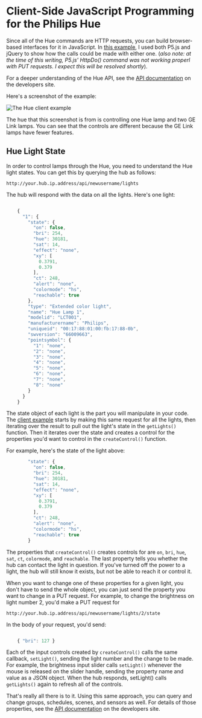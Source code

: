 # Client-Side JavaScript Programming for the Philips Hue

Since all of the Hue commands are HTTP requests, you can build browser-based interfaces for it in JavaScript. In [this example](https://github.com/tigoe/hue-control/tree/main/client-example-js/), I used both P5.js and jQuery to show how the calls could be made with either one. (_also note: at the time of this writing, P5.js' HttpDo() command was not working properl with PUT requests. I expect this will be resolved shortly_). 

For a deeper understanding of the Hue API, see the [API documentation](http://www.developers.meethue.com/philips-hue-api) on the developers site. 

Here's a screenshot of the example:

![The Hue client example](images/client-example.png)

The hue that this screenshot is from is controlling one Hue lamp and two GE Link lamps. You can see that the controls are different because the GE Link lamps have fewer features.

## Hue Light State

In order to control lamps through the Hue, you need to understand the Hue light states. You can get this by querying the hub as follows:

    http://your.hub.ip.address/api/newusername/lights
    
The hub will respond with the data on all the lights. Here's one light:

```js

    {
      "1": {
        "state": {
          "on": false,
          "bri": 254,
          "hue": 30181,
          "sat": 14,
          "effect": "none",
          "xy": [
            0.3791,
            0.379
          ],
          "ct": 248,
          "alert": "none",
          "colormode": "hs",
          "reachable": true
        },
        "type": "Extended color light",
        "name": "Hue Lamp 1",
        "modelid": "LCT001",
        "manufacturername": "Philips",
        "uniqueid": "00:17:88:01:00:fb:17:88-0b",
        "swversion": "66009663",
        "pointsymbol": {
          "1": "none",
          "2": "none",
          "3": "none",
          "4": "none",
          "5": "none",
          "6": "none",
          "7": "none",
          "8": "none"
        }
      }
    }

```

The state object of each light is the part you will manipulate in your code. The [client example](https://github.com/tigoe/hue-control/tree/main/client-example-js/) starts by making this same request for all the lights, then iterating over the result to pull out the light's state in the `getLights()` function. Then it iterates over the state and creates a control for the properties you'd want to control in the `createControl()` function. 

For example, here's the state of the light above:

```js
        "state": {
          "on": false,
          "bri": 254,
          "hue": 30181,
          "sat": 14,
          "effect": "none",
          "xy": [
            0.3791,
            0.379
          ],
          "ct": 248,
          "alert": "none",
          "colormode": "hs",
          "reachable": true
        }

```

The properties that `createControl()` creates controls for are `on`, `bri`, `hue`, `sat`, `ct`, `colormode`, and `reachable`. The last property tells you whether the hub can contact the light in question. If you've turned off the power to a light, the hub will still know it exists, but not be able to reach it or control it. 

When you want to change one of these properties for a given light, you don't have to send the whole object, you can just send the property you want to change in a PUT request. For example, to change the brightness on light number 2, you'd make a PUT request for 

    http://your.hub.ip.address/api/newusername/lights/2/state
    
In the body of your request, you'd send:

```js

    { "bri": 127 }

```

Each of the input controls created by `createControl()` calls the same callback, `setLight()`, sending the light number and the change to be made. For example, the brightness input slider calls `setLight()` whenever the mouse is released on the slider handle, sending the property name and value as a JSON object. When the hub responds, setLight() calls `getLights()` again to refresh all of the controls.  

That's really all there is to it. Using this same approach, you can query and change groups, schedules, scenes, and sensors as well. For details of those properties, see the [API documentation](http://www.developers.meethue.com/philips-hue-api) on the developers site. 